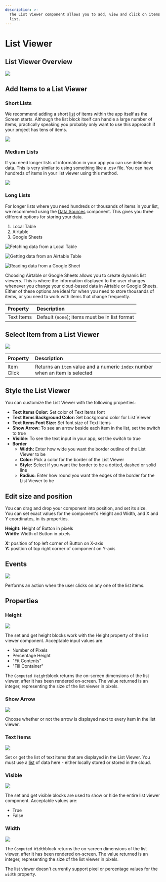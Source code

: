 ```yaml
---
description: >-
  The List Viewer component allows you to add, view and click on items in a
  list.
---
```


# List Viewer

## List Viewer Overview

![](.gitbook/assets/list-viewer-fig-1.png)

## Add Items to a List Viewer

### Short Lists

We recommend adding a short [list](lists.md) of items within the app itself as the Screen starts. Although the list block itself can handle a large number of items, practically speaking you probably only want to use this approach if your project has tens of items.

![](.gitbook/assets/short_list.png)

### Medium Lists

If you need longer lists of information in your app you can use delimited data. This is very similar to using something like a .csv file. You can have hundreds of items in your list viewer using this method. 

![](.gitbook/assets/medium_list.png)

### Long Lists

For longer lists where you need hundreds or thousands of items in your list, we recommend using the [Data Sources](data-sources.md) component. This gives you three different options for storing your data. 

1. Local Table
2. Airtable
3. Google Sheets

![Fetching data from a Local Table](.gitbook/assets/local-table.png)

![Getting data from an Airtable Table](.gitbook/assets/airtable_col.png)

![Reading data from a Google Sheet](.gitbook/assets/spreadsheet%20%281%29.png)

Choosing Airtable or Google Sheets allows you to create dynamic list viewers. This is where the information displayed to the user changes whenever you change your cloud-based data in Airtable or Google Sheets. Either of these options are ideal for when you need to store thousands of items, or you need to work with items that change frequently. 

| Property | Description |
| :--- | :--- |
| Text Items | Default \(`none`\); items must be in list format |

## Select Item from a List Viewer

![](.gitbook/assets/select_from_lv.png)

| Property | Description |
| :--- | :--- |
| Item Click | Returns an `item` value and a numeric `index` number when an item is selected |

## Style the List Viewer

You can customize the List Viewer with the following properties:

* **Text Items Color:** Set color of Text Items font
* **Text Items Background Color:** Set background color for List Viewer
* **Text Items Font Size:** Set font size of Text Items
* **Show Arrow:** To see an arrow beside each item in the list, set the switch to true
* **Visible:** To see the text input in your app, set the switch to true
* **Border**
  * **Width:** Enter how wide you want the border outline of the List Viewer to be
  * **Color:** Pick a color for the border of the List Viewer
  * **Style:** Select if you want the border to be a dotted, dashed or solid line
  * **Radius:** Enter how round you want the edges of the border for the List Viewer to be

## Edit size and position

You can drag and drop your component into position, and set its size.   
You can set exact values for the component's Height and Width, and X and Y coordinates, in its properties.

**Height:** Height of Button in pixels  
**Width:** Width of Button in pixels

**X:** position of top left corner of Button on X-axis  
**Y:** position of top right corner of component on Y-axis

## Events

![](.gitbook/assets/click%20%282%29.png)

Performs an action when the user clicks on any one of the list items.

## Properties

### Height

![](.gitbook/assets/height%20%283%29.png)

The set and get height blocks work with the Height property of the list viewer component. Acceptable input values are. 

* Number of Pixels
* Percentage Height
* "Fit Contents"
* "Fill Container"

The `Computed Height`block returns the on-screen dimensions of the list viewer, after it has been rendered on-screen. The value returned is an integer, representing the size of the list viewer in pixels.

### Show Arrow

![](.gitbook/assets/show_arrow.png)

Choose whether or not the arrow is displayed next to every item in the list viewer.

### Text Items

![](.gitbook/assets/text_items.png)

Set or get the list of text items that are displayed in the List Viewer. You must use a [list](lists.md) of data here - either locally stored or stored in the cloud.

### Visible

![](.gitbook/assets/visible%20%285%29.png)



The set and get visible blocks are used to show or hide the entire list viewer component. Acceptable values are:

* True
* False

### Width

![](.gitbook/assets/width%20%284%29.png)

The `Computed Width`block returns the on-screen dimensions of the list viewer, after it has been rendered on-screen. The value returned is an integer, representing the size of the list viewer in pixels.

The list viewer doesn't currently support pixel or percentage values for the `width` property.

